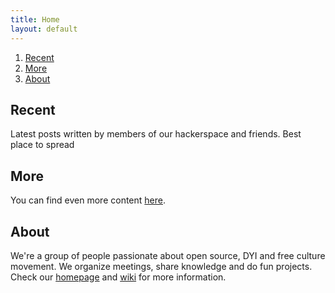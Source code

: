 ```yaml
---
title: Home
layout: default
---
```


1. [Recent](#recent)
2. [More](#more)
3. [About](#about)

## <a name="recent"></a>Recent

Latest posts written by members of our hackerspace and friends. Best place to spread 

## <a name="more"></a>More

You can find even more content [here](/posts).

## <a name="about"></a>About

We're a group of people passionate about open source, DYI and free culture movement. We organize meetings, share knowledge and do fun projects. Check our [homepage](https://lodz.hackerspace.pl/) and [wiki](https://github.com/hakierspejs/wiki/wiki) for more information.
